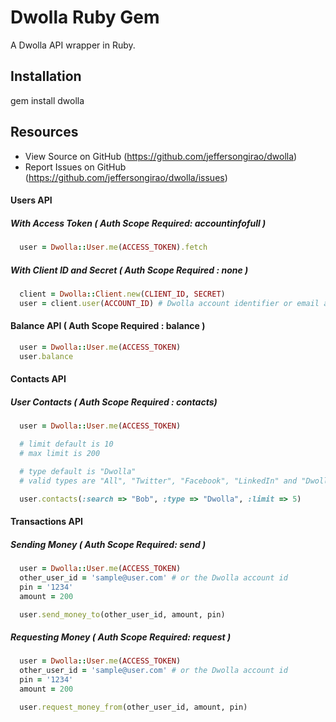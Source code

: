 # Dwolla Ruby Gem

A Dwolla API wrapper in Ruby.

## Installation

gem install dwolla

## Resources

* View Source on GitHub (https://github.com/jeffersongirao/dwolla)
* Report Issues on GitHub (https://github.com/jeffersongirao/dwolla/issues)

#### Users API

##### With Access Token ( Auth Scope Required: accountinfofull )

```ruby
  user = Dwolla::User.me(ACCESS_TOKEN).fetch
```

##### With Client ID and Secret ( Auth Scope Required : none )

```ruby
  client = Dwolla::Client.new(CLIENT_ID, SECRET)
  user = client.user(ACCOUNT_ID) # Dwolla account identifier or email address of the Dwolla account.
```

#### Balance API ( Auth Scope Required : balance )

```ruby
  user = Dwolla::User.me(ACCESS_TOKEN)
  user.balance
```

#### Contacts API

##### User Contacts ( Auth Scope Required : contacts)

```ruby
  user = Dwolla::User.me(ACCESS_TOKEN)

  # limit default is 10
  # max limit is 200

  # type default is "Dwolla"
  # valid types are "All", "Twitter", "Facebook", "LinkedIn" and "Dwolla"

  user.contacts(:search => "Bob", :type => "Dwolla", :limit => 5)
```

#### Transactions API

##### Sending Money ( Auth Scope Required: send )

```ruby
  user = Dwolla::User.me(ACCESS_TOKEN)
  other_user_id = 'sample@user.com' # or the Dwolla account id
  pin = '1234'
  amount = 200

  user.send_money_to(other_user_id, amount, pin)
```

##### Requesting Money ( Auth Scope Required: request )

```ruby
  user = Dwolla::User.me(ACCESS_TOKEN)
  other_user_id = 'sample@user.com' # or the Dwolla account id
  pin = '1234'
  amount = 200

  user.request_money_from(other_user_id, amount, pin)
```
